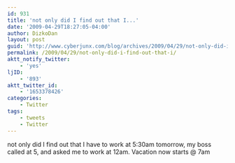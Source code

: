 ```yaml
---
id: 931
title: 'not only did I find out that I...'
date: '2009-04-29T18:27:05-04:00'
author: DizkoDan
layout: post
guid: 'http://www.cyberjunx.com/blog/archives/2009/04/29/not-only-did-i-find-out-that-i/'
permalink: /2009/04/29/not-only-did-i-find-out-that-i/
aktt_notify_twitter:
    - 'yes'
ljID:
    - '893'
aktt_twitter_id:
    - '1653378426'
categories:
    - Twitter
tags:
    - tweets
    - Twitter
---
```


not only did I find out that I have to work at 5:30am tomorrow, my boss called at 5, and asked me to work at 12am. Vacation now starts @ 7am